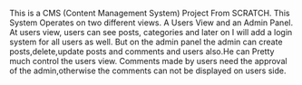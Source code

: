 This is a CMS (Content Management System) Project From SCRATCH.
This System Operates on two different views.
A Users View and an Admin Panel.
At users view, users can see posts, categories and later on I will add a login system for all users as well.
But on the admin panel the admin can create posts,delete,update posts and comments and users also.He can Pretty much control the users view.
Comments made by users need the approval of the admin,otherwise the comments can not be displayed on users side.

